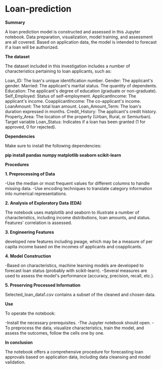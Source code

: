 # Loan-prediction

**Summary**

A loan prediction model is constructed and assessed in this Jupyter notebook. Data preparation, visualization, model training, and assessment are all covered. Based on application data, the model is intended to forecast if a loan will be authorized.

**The dataset**

The dataset included in this investigation includes a number of characteristics pertaining to loan applicants, such as:

Loan_ID: The loan's unique identification number.
Gender: The applicant's gender.
Married: The applicant's marital status.
The quantity of dependents.
Education: The applicant's degree of education (graduate or non-graduate).
Self_Employed: Status of self-employment.
ApplicantIncome: The applicant's income.
CoapplicantIncome: The co-applicant's income.
LoanAmount: The total loan amount.
Loan_Amount_Term: The loan's duration expressed in months.
Credit_History: The applicant's credit history.
Property_Area: The location of the property (Urban, Rural, or Semiurban).
Target variable Loan_Status: Indicates if a loan has been granted (1 for approved, 0 for rejected).

**Dependencies**

Make sure to install the following dependencies:

  **pip install pandas numpy matplotlib seaborn scikit-learn**

**Procedures**

**1. Preprocessing of Data**

-Use the median or most frequent values for different columns to handle missing data.
-Use encoding techniques to translate category information into numerical representations.

**2. Analysis of Exploratory Data (EDA)**

The notebook uses matplotlib and seaborn to illustrate a number of characteristics, including income distributions, loan amounts, and status.
Features' correlation is assessed.

**3. Engineering Features**

developed new features including pwage, which may be a measure of per capita income based on the incomes of applicants and coapplicants.

**4. Model Construction**

-Based on characteristics, machine learning models are developed to forecast loan status (probably with scikit-learn).
-Several measures are used to assess the model's performance (accuracy, precision, recall, etc.).

**5. Preserving Processed Information**

  Selected_loan_data1.csv contains a subset of the cleaned and chosen data.

**Use**

To operate the notebook:

-Install the necessary prerequisites.
-The Jupyter notebook should open.
-To preprocess the data, visualize characteristics, train the model, and assess the outcomes, follow the cells one by one.

**In conclusion**

The notebook offers a comprehensive procedure for forecasting loan approvals based on application data, including data cleansing and model validation.

